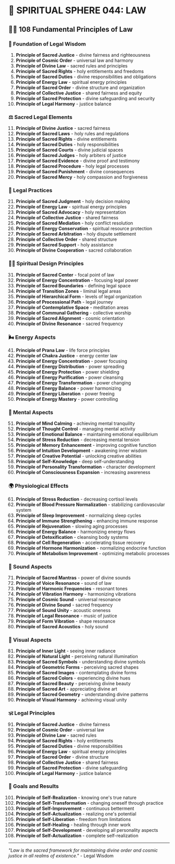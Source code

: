 # 🌟 SPIRITUAL SPHERE 044: LAW

## 🧘‍♀️ 108 Fundamental Principles of Law

### 🌌 Foundation of Legal Wisdom

1. **Principle of Sacred Justice** - divine fairness and righteousness
2. **Principle of Cosmic Order** - universal law and harmony
3. **Principle of Divine Law** - sacred rules and principles
4. **Principle of Sacred Rights** - holy entitlements and freedoms
5. **Principle of Sacred Duties** - divine responsibilities and obligations
6. **Principle of Energy Law** - spiritual energy principles
7. **Principle of Sacred Order** - divine structure and organization
8. **Principle of Collective Justice** - shared fairness and equity
9. **Principle of Sacred Protection** - divine safeguarding and security
10. **Principle of Legal Harmony** - justice balance

### ⚖️ Sacred Legal Elements

11. **Principle of Divine Justice** - sacred fairness
12. **Principle of Sacred Laws** - holy rules and regulations
13. **Principle of Sacred Rights** - divine entitlements
14. **Principle of Sacred Duties** - holy responsibilities
15. **Principle of Sacred Courts** - divine judicial spaces
16. **Principle of Sacred Judges** - holy arbiters of justice
17. **Principle of Sacred Evidence** - divine proof and testimony
18. **Principle of Sacred Procedure** - holy legal processes
19. **Principle of Sacred Punishment** - divine consequences
20. **Principle of Sacred Mercy** - holy compassion and forgiveness

### 🌟 Legal Practices

21. **Principle of Sacred Judgment** - holy decision making
22. **Principle of Energy Law** - spiritual energy principles
23. **Principle of Sacred Advocacy** - holy representation
24. **Principle of Collective Justice** - shared fairness
25. **Principle of Sacred Mediation** - holy conflict resolution
26. **Principle of Energy Conservation** - spiritual resource protection
27. **Principle of Sacred Arbitration** - holy dispute settlement
28. **Principle of Collective Order** - shared structure
29. **Principle of Sacred Support** - holy assistance
30. **Principle of Divine Cooperation** - sacred collaboration

### 🧘‍♀️ Spiritual Design Principles

31. **Principle of Sacred Center** - focal point of law
32. **Principle of Energy Concentration** - focusing legal power
33. **Principle of Sacred Boundaries** - defining legal space
34. **Principle of Transition Zones** - liminal legal areas
35. **Principle of Hierarchical Form** - levels of legal organization
36. **Principle of Processional Path** - legal journey
37. **Principle of Contemplative Space** - meditation areas
38. **Principle of Communal Gathering** - collective worship
39. **Principle of Sacred Alignment** - cosmic orientation
40. **Principle of Divine Resonance** - sacred frequency

### 🌬️ Energy Aspects

41. **Principle of Prana Law** - life force principles
42. **Principle of Chakra Justice** - energy center law
43. **Principle of Energy Concentration** - power focusing
44. **Principle of Energy Distribution** - power spreading
45. **Principle of Energy Protection** - power shielding
46. **Principle of Energy Purification** - power cleansing
47. **Principle of Energy Transformation** - power changing
48. **Principle of Energy Balance** - power harmonizing
49. **Principle of Energy Liberation** - power freeing
50. **Principle of Energy Mastery** - power controlling

### 🧠 Mental Aspects

51. **Principle of Mind Calming** - achieving mental tranquility
52. **Principle of Thought Control** - managing mental activity
53. **Principle of Emotional Balance** - maintaining emotional equilibrium
54. **Principle of Stress Reduction** - decreasing mental tension
55. **Principle of Memory Enhancement** - improving cognitive function
56. **Principle of Intuition Development** - awakening inner wisdom
57. **Principle of Creative Potential** - unlocking creative abilities
58. **Principle of Self-Knowledge** - deep self-understanding
59. **Principle of Personality Transformation** - character development
60. **Principle of Consciousness Expansion** - increasing awareness

### 🌍 Physiological Effects

61. **Principle of Stress Reduction** - decreasing cortisol levels
62. **Principle of Blood Pressure Normalization** - stabilizing cardiovascular system
63. **Principle of Sleep Improvement** - normalizing sleep cycles
64. **Principle of Immune Strengthening** - enhancing immune response
65. **Principle of Rejuvenation** - slowing aging processes
66. **Principle of Energy Balance** - harmonizing energy flows
67. **Principle of Detoxification** - cleansing body systems
68. **Principle of Cell Regeneration** - accelerating tissue recovery
69. **Principle of Hormone Harmonization** - normalizing endocrine function
70. **Principle of Metabolism Improvement** - optimizing metabolic processes

### 🎵 Sound Aspects

71. **Principle of Sacred Mantras** - power of divine sounds
72. **Principle of Voice Resonance** - sound of law
73. **Principle of Harmonic Frequencies** - resonant tones
74. **Principle of Vibration Harmony** - harmonizing vibrations
75. **Principle of Cosmic Sound** - universal resonance
76. **Principle of Divine Sound** - sacred frequency
77. **Principle of Sound Unity** - acoustic oneness
78. **Principle of Legal Resonance** - music of justice
79. **Principle of Form Vibration** - shape resonance
80. **Principle of Sacred Acoustics** - holy sound

### 🌈 Visual Aspects

81. **Principle of Inner Light** - seeing inner radiance
82. **Principle of Natural Light** - perceiving natural illumination
83. **Principle of Sacred Symbols** - understanding divine symbols
84. **Principle of Geometric Forms** - perceiving sacred shapes
85. **Principle of Sacred Images** - contemplating divine forms
86. **Principle of Sacred Colors** - experiencing divine hues
87. **Principle of Sacred Beauty** - perceiving divine beauty
88. **Principle of Sacred Art** - appreciating divine art
89. **Principle of Sacred Geometry** - understanding divine patterns
90. **Principle of Visual Harmony** - achieving visual unity

### 🕉️ Legal Principles

91. **Principle of Sacred Justice** - divine fairness
92. **Principle of Cosmic Order** - universal law
93. **Principle of Divine Law** - sacred rules
94. **Principle of Sacred Rights** - holy entitlements
95. **Principle of Sacred Duties** - divine responsibilities
96. **Principle of Energy Law** - spiritual energy principles
97. **Principle of Sacred Order** - divine structure
98. **Principle of Collective Justice** - shared fairness
99. **Principle of Sacred Protection** - divine safeguarding
100. **Principle of Legal Harmony** - justice balance

### 🚀 Goals and Results

101. **Principle of Self-Realization** - knowing one's true nature
102. **Principle of Self-Transformation** - changing oneself through practice
103. **Principle of Self-Improvement** - continuous betterment
104. **Principle of Self-Actualization** - realizing one's potential
105. **Principle of Self-Liberation** - freedom from limitations
106. **Principle of Self-Healing** - healing through inner work
107. **Principle of Self-Development** - developing all personality aspects
108. **Principle of Self-Actualization** - complete self-realization

---

*"Law is the sacred framework for maintaining divine order and cosmic justice in all realms of existence."* - Legal Wisdom
